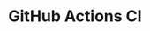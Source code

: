 # GitHub Actions CI



















































































































































































































































































































































































































































































































































































































































































































































































































































































































































































































































































































































































































































































































